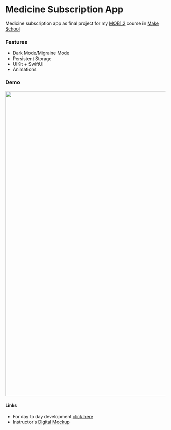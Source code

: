 # Medicine Subscription App
Medicine subscription app as final project for my [MOB1.2](https://make-school-courses.github.io/MOB-1.2-Introduction-to-iOS-Development/#/) course in [Make School](makeschool.com)

### Features
- Dark Mode/Migraine Mode
- Persistent Storage
- UIKit + SwiftUI
- Animations

### Demo
<img src="https://github.com/SamuelFolledo/MOB1.2/blob/master/MobileClasswork/static/gif/onboardingDemo.gif" width="548" height="960">

#### Links
- For day to day development [click here]()
- Instructor's [Digital Mockup](https://scene.zeplin.io/project/5e3b505d29276dd08ba41cc1)
